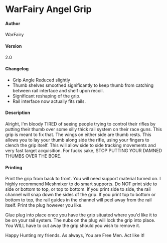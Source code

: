 # WarFairy Angel Grip

#### Author
WarFairy

#### Version 
2.0

#### Changelog
* Grip Angle Reduced slightly
* Thumb shelves smoothed significantly to keep thumb from catching between rail interface and shelf upon recoil.
* Significant reshaping of the grip.
* Rail interface now actually fits rails.

#### Description
Alright, I'm bloody TIRED of seeing people trying to control their rifles by putting their thumb over some silly thick rail system on their race guns. This grip is meant to fix that. The wings on either side are thumb rests. This allows you to lay your thumb along side the rifle, using your fingers to clench the grip itself. This will allow side to side tracking movements and very fast target acquisition. For fucks sake, STOP PUTTING YOUR DAMNED THUMBS OVER THE BORE.

#### Printing
Print the grip from back to front. You will need support material turned on. I highly recommend Meshmixer to do smart supports. Do NOT print side to side or bottom to top, or top to bottom. If you print side to side, the rail channel will snap down the sides of the grip. If you print top to bottom or bottom to top, the rail guides in the channel will peel away from the rail itself. Print the plug however you like.

Glue plug into place once you have the grip situated where you'd like it to be on your rail system. The nubs on the plug will lock the grip into place. You WILL have to cut away the grip should you wish to remove it.

Happy Hunting my friends.  As always, You are Free Men. Act like it!
